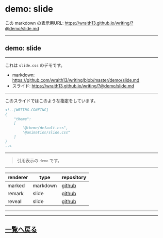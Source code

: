 # demo:  slide

<!--[NOWRITING]-->
<link rel="canonical" href="https://wraith13.github.io/writing/?@demo/slide.md" />
この markdown の表示用URL: <a rel="canonical" href="https://wraith13.github.io/writing/?@demo/slide.md">https://wraith13.github.io/writing/?@demo/slide.md</a>
<!--[/NOWRITING]-->
<!--[WRTING-CONFING]
{
    "renderer": "remark",
    "theme":
    [
        "@theme/default.css",
        "@animation/slide.css"
    ]
}
-->
<!--
class: center, middle
-->

---

<!--
layout: true
-->

## demo: slide

---

これは `slide.css` のデモです。

- markdown: <https://github.com/wraith13/writing/blob/master/demo/slide.md>
- スライド: <https://wraith13.github.io/writing/?@demo/slide.md>

---

このスライドではこのような指定をしています。

```HTML
<!--[WRTING-CONFING]
{
    "theme":
    [
        "@theme/default.css",
        "@animation/slide.css"
    ]
}
-->
```

---

> 引用表示の `demo` です。

---

| renderer | type     | repository                                      |
| -------- | -------- | ----------------------------------------------- |
| marked   | markdown | [github](https://github.com/markedjs/marked)    |
| remark   | slide    | [github](https://github.com/gnab/remark)        |
| reveal   | slide    | [github](https://github.com/hakimel/reveal.js/) |

---

<!--
layout: true
-->

---

<!--
class: center, middle
-->

## [一覧へ戻る](index.md)
